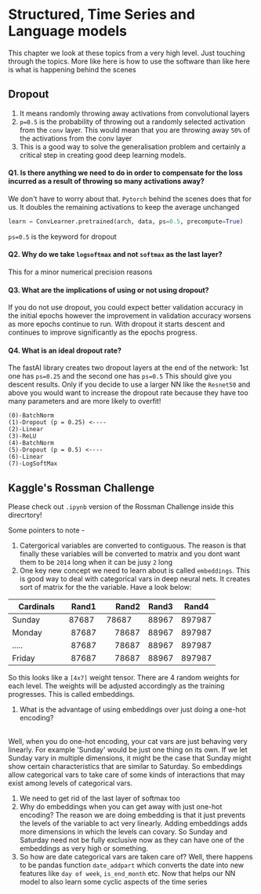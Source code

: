 # Structured, Time Series and Language models
This chapter we look at these topics from a very high level. Just touching through the topics. More like here is how to use the 
software than like here is what is happening behind the scenes

## Dropout 
1. It means randomly throwing away activations from convolutional layers
1. `p=0.5` is the probability of throwing out a randomly selected activation from the `conv` layer. This would mean that you are 
throwing away `50%` of the activations from the conv layer
1. This is a good way to solve the generalisation problem and certainly a critical step in creating good deep learning models.

#### Q1. Is there anything we need to do in order to compensate for the loss incurred as a result of throwing so many activations away?

We don't have to worry about that. `Pytorch` behind the scenes does that for us. It doubles the remaining activations to keep the
average unchanged
```python
learn = ConvLearner.pretrained(arch, data, ps=0.5, precompute=True)
```
`ps=0.5` is the keyword for dropout
#### Q2. Why do we take `logsoftmax` and not `softmax` as the last layer?
This for a minor numerical precision reasons 
<br>
#### Q3. What are the implications of using or not using dropout?
If you do not use dropout, you could expect better validation accuracy in the initial epochs however the improvement in validation
accuracy worsens as more epochs continue to run. With dropout it starts descent and continues to improve significantly as the
epochs progress. 
#### Q4. What is an ideal dropout rate?
The fastAI library creates two dropout layers at the end of the network: 1st one has `ps=0.25` and the second one has `ps=0.5`
This should give you descent results. Only if you decide to use a larger NN like the `Resnet50` and above you would want to 
increase the dropout rate because they have too many parameters and are more likely to overfit!
```
(0)-BatchNorm
(1)-Dropout (p = 0.25) <----
(2)-Linear
(3)-ReLU
(4)-BatchNorm
(5)-Dropout (p = 0.5) <----
(6)-Linear 
(7)-LogSoftMax
```

## Kaggle's Rossman Challenge
Please check out `.ipynb` version of the Rossman Challenge inside this direcrtory!

Some pointers to note -

1. Catergorical variables are converted to contiguous. The reason is that finally these variables will be converted to matrix
and you dont want them to be `2014` long when it can be jusy `2` long
1. One key new concept we need to learn about is called `embeddings`. This is good way to deal with categorical vars in deep
neural nets. It creates sort of matrix for the the variable. Have a look below:

| Cardinals        | Rand1           | Rand2  | Rand3     |   Rand4    |
| ------------- |:-------------:| -----:| -------- | --------- |
| Sunday            | 87687    |78687      |88967     |897987    |
| Monday | 87687 |78687|88967 |897987 |
| ..... | 87687 |78687|88967 |897987 |
| Friday | 87687 |78687|88967 |897987 |

So this looks like a `[4x7]` weight tensor. There are 4 random weights for each level. The weights will be adjusted accordingly as the training progresses. This is called embeddings.
1. What is the advantage of using embeddings over just doing a one-hot encoding?
<br>
Well, when you do one-hot encoding, your cat vars are just behaving very linearly. For example 'Sunday' would be just one thing on its own. If we let Sunday vary in multiple dimensions, it might be the case that Sunday might show certain characteristics that are similar to Saturday. So embeddings allow categorical vars to take care of some kinds of  interactions that may exist among levels of categorical vars.

1. We need to get rid of the last layer of softmax too
1. Why do embeddings when you can get away with just one-hot encoding? The reason we are doing embedding is that it just prevents the levels of the variable to act very linearly. Adding embeddings adds more dimensions in which the levels can covary. So Sunday and Saturday need not be fully exclusive now as they can have one of the embeddings as very high or something. 
1. So how are date categorical vars are taken care of?  Well, there happens to be pandas function `date_addpart` which converts the date into new features like `day of week`, `is_end_month` etc. Now that helps our NN model to also learn some cyclic aspects of the time series





